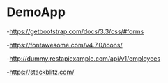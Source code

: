 # DemoApp


-https://getbootstrap.com/docs/3.3/css/#forms

-https://fontawesome.com/v4.7.0/icons/

-http://dummy.restapiexample.com/api/v1/employees

-https://stackblitz.com/
